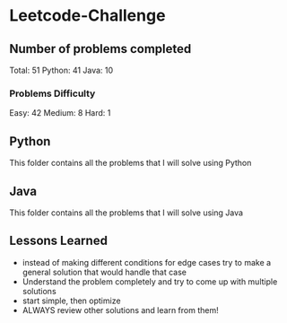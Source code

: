 # Leetcode-Challenge

## Number of problems completed
Total: 51
Python: 41
Java: 10

### Problems Difficulty
Easy: 42
Medium: 8
Hard: 1

## Python
This folder contains all the problems that I will solve using Python

## Java
This folder contains all the problems that I will solve using Java

## Lessons Learned

* instead of making different conditions for edge cases try to make a general solution that would handle that case
* Understand the problem completely and try to come up with multiple solutions  
* start simple, then optimize  
* ALWAYS review other solutions and learn from them!  
